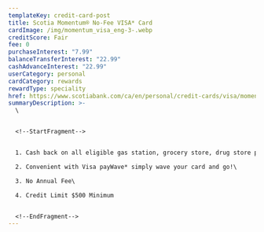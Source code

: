 ```yaml
---
templateKey: credit-card-post
title: Scotia Momentum® No-Fee VISA* Card
cardImage: /img/momentum_visa_eng-3-.webp
creditScore: Fair
fee: 0
purchaseInterest: "7.99"
balanceTransferInterest: "22.99"
cashAdvanceInterest: "22.99"
userCategory: personal
cardCategory: rewards
rewardType: speciality
href: https://www.scotiabank.com/ca/en/personal/credit-cards/visa/momentum-no-fee-card.html
summaryDescription: >-
  \


  <!--StartFragment-->


  1. Cash back on all eligible gas station, grocery store, drug store purchases and recurring payments. 1%\

  2. Convenient with Visa payWave* simply wave your card and go!\

  3. No Annual Fee\

  4. Credit Limit $500 Minimum


  <!--EndFragment-->
---
```

